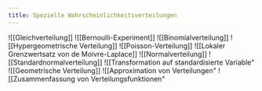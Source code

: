 ```yaml
---
title: Spezielle Wahrscheinlichkeitsverteilungen
---
```


![[Gleichverteilung]]
![[Bernoulli-Experiment]]
![[Binomialverteilung]]
![[Hypergeometrische Verteilung]]
![[Poisson-Verteilung]]
![[Lokaler Grenzwertsatz von de Moivre-Laplace]]
![[Normalverteilung]]
![[Standardnormalverteilung]]
![[Transformation auf standardisierte Variable"
![[Geometrische Verteilung]]
![[Approximation von Verteilungen"
![[Zusammenfassung von Verteilungsfunktionen"